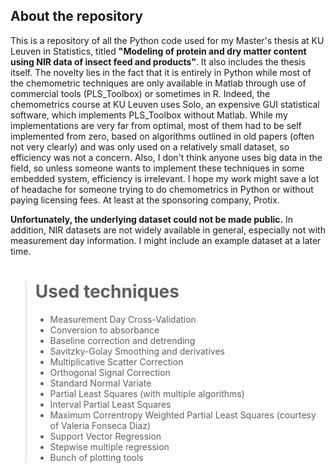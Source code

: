 ## About the repository
This is a repository of all the Python code used for my Master's thesis at KU Leuven in Statistics,
titled **"Modeling of protein and dry matter content using NIR data of insect feed and products"**. It also includes the
thesis itself. The novelty lies in the fact that it is entirely in Python while most of the chemometric techniques are only available in Matlab
through use of commercial tools (PLS_Toolbox) or sometimes in R. Indeed, the chemometrics course at KU Leuven uses Solo, an expensive GUI statistical software,
which implements PLS_Toolbox without Matlab. While my implementations are very far from optimal, most of them had to be self implemented from zero, based on algorithms outlined
in old papers (often not very clearly) and was only used on a relatively small dataset, so efficiency was not a concern. Also, I don't think anyone uses big data in the field, so unless someone wants to implement these techniques in some embedded system, efficiency is irrelevant. I hope my work might save a lot of headache for someone trying to do chemometrics in Python or without paying licensing fees. At least at the sponsoring company, Protix.  

**Unfortunately, the underlying dataset could not be made public.** In addition, NIR datasets are not widely available in general, especially not with measurement day information. I might include an example dataset at a later time.

># Used techniques
> - Measurement Day Cross-Validation
> - Conversion to absorbance
> - Baseline correction and detrending
> - Savitzky-Golay Smoothing and derivatives
> - Multiplicative Scatter Correction
> - Orthogonal Signal Correction
> - Standard Normal Variate
> - Partial Least Squares (with multiple algorithms)
> - Interval Partial Least Squares
> - Maximum Correntropy Weighted Partial Least Squares (courtesy of Valeria Fonseca Diaz)
> - Support Vector Regression
> - Stepwise multiple regression
> - Bunch of plotting tools
